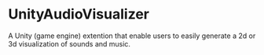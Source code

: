 # UnityAudioVisualizer
A Unity (game engine) extention that enable users to easily generate a 2d or 3d visualization of sounds and music.
